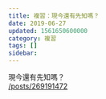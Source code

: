 ```yaml
---
title: 複習：現今還有先知嗎？
date: 2019-06-27
updated: 1561650600000
category: 複習
tags: []
sidebar: 
---
```


<p>現今還有先知嗎？<br/>
<a href="/posts/269191472" target="_blank">/posts/269191472</a></p>
<p> </p>
